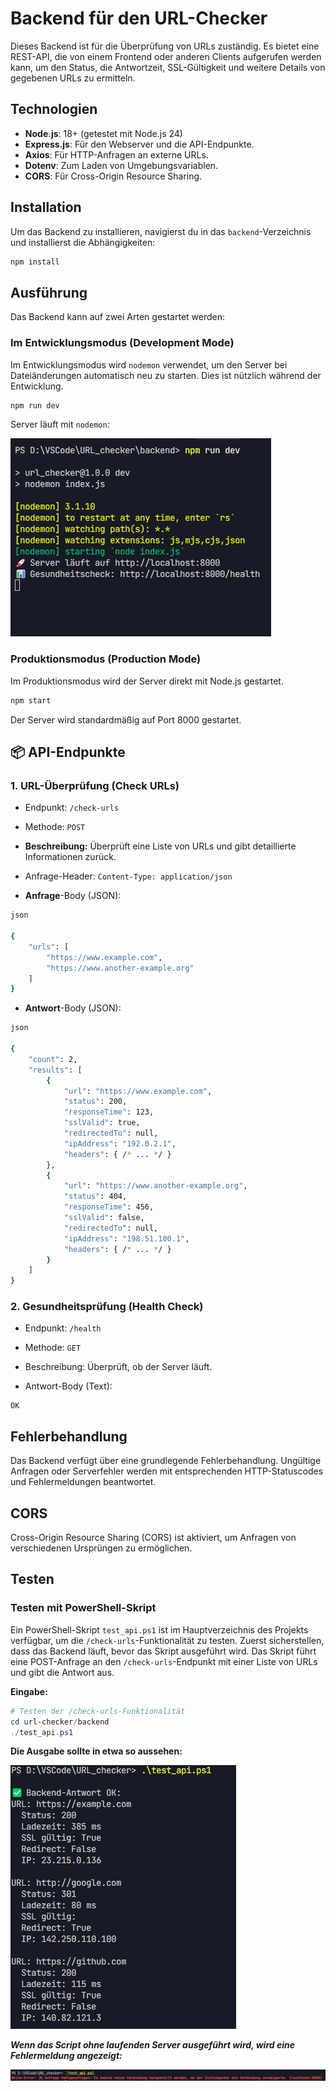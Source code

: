 # Backend für den URL-Checker

Dieses Backend ist für die Überprüfung von URLs zuständig. Es bietet eine REST-API, die von einem Frontend oder anderen Clients aufgerufen werden kann, um den Status, die Antwortzeit, SSL-Gültigkeit und weitere Details von gegebenen URLs zu ermitteln.

## Technologien
*  **Node.js**: 18+ (getestet mit Node.js 24)
*  **Express.js**: Für den Webserver und die API-Endpunkte.
*  **Axios**: Für HTTP-Anfragen an externe URLs.
*  **Dotenv**: Zum Laden von Umgebungsvariablen.
*  **CORS**: Für Cross-Origin Resource Sharing.

## Installation
Um das Backend zu installieren, navigierst du in das `backend`-Verzeichnis und installierst die Abhängigkeiten:

```bash
npm install
```

## Ausführung
Das Backend kann auf zwei Arten gestartet werden:

### Im Entwicklungsmodus (Development Mode)
Im Entwicklungsmodus wird `nodemon` verwendet, um den Server bei Dateiänderungen automatisch neu zu starten. Dies ist nützlich während der Entwicklung.

```bash
npm run dev
```
Server läuft mit `nodemon`:

![nodemon](images/server_laeuft.png)

### Produktionsmodus (Production Mode)
Im Produktionsmodus wird der Server direkt mit Node.js gestartet.

```bash
npm start
```
Der Server wird standardmäßig auf Port 8000 gestartet.

## 📦 API-Endpunkte
### 1. URL-Überprüfung (Check URLs)

+ Endpunkt: `/check-urls`

+ Methode: `POST`

+ **Beschreibung:** Überprüft eine Liste von URLs und gibt detaillierte Informationen zurück.


+ Anfrage-Header: `Content-Type: application/json`

+ **Anfrage**-Body (JSON):
```bash
json

{    
    "urls": [
        "https://www.example.com",
        "https://www.another-example.org"
    ]
}
```

+ **Antwort**-Body (JSON):
```bash
json

{
    "count": 2,
    "results": [
        {
            "url": "https://www.example.com",
            "status": 200,
            "responseTime": 123,
            "sslValid": true,
            "redirectedTo": null,
            "ipAddress": "192.0.2.1",
            "headers": { /* ... */ }
        },
        {
            "url": "https://www.another-example.org",
            "status": 404,
            "responseTime": 456,
            "sslValid": false,
            "redirectedTo": null,
            "ipAddress": "198.51.100.1",
            "headers": { /* ... */ }
        }
    ]
}
```


### 2. Gesundheitsprüfung (Health Check)
+ Endpunkt: `/health`

+ Methode: `GET`

+ Beschreibung: Überprüft, ob der Server läuft.

+ Antwort-Body (Text):
```plaintext
OK
```

## Fehlerbehandlung
Das Backend verfügt über eine grundlegende Fehlerbehandlung. Ungültige Anfragen oder Serverfehler werden mit entsprechenden HTTP-Statuscodes und Fehlermeldungen beantwortet.

## CORS
Cross-Origin Resource Sharing (CORS) ist aktiviert, um Anfragen von verschiedenen Ursprüngen zu ermöglichen.


## Testen
### Testen mit PowerShell-Skript
Ein PowerShell-Skript `test_api.ps1` ist im Hauptverzeichnis des Projekts verfügbar, um die `/check-urls`-Funktionalität zu testen. 
Zuerst sicherstellen, dass das Backend läuft, bevor das Skript ausgeführt wird. 
Das Skript führt eine POST-Anfrage an den `/check-urls`-Endpunkt mit einer Liste von URLs und gibt die Antwort aus.

**Eingabe:**

```powerShell
# Testen der /check-urls-Funktionalität
cd url-checker/backend
./test_api.ps1
```



**Die Ausgabe sollte in etwa so aussehen:**

![ausgabe richtig](images/server_laeuft_test.png)

***Wenn das Script ohne laufenden Server ausgeführt wird, wird eine Fehlermeldung angezeigt:***

![fehlermeldung](images/server_laeuft_NICHT_test.png)